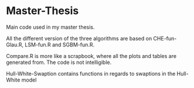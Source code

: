 # Master-Thesis
Main code used in my master thesis. 

All the different version of the three algorithms are based on CHE-fun-Glau.R, LSM-fun.R and SGBM-fun.R. 

Compare.R is more like a scrapbook, where all the plots and tables are generated from. The code is not intelligible. 

Hull-White-Swaption contains functions in regards to swaptions in the Hull-White model
